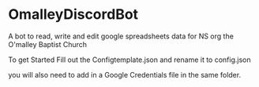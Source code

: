 # OmalleyDiscordBot
A bot to read, write and edit google spreadsheets data for NS org the O'malley Baptist Church


To get Started Fill out the Configtemplate.json and rename it to config.json

you will also need to add in a Google Credentials file in the same folder. 
